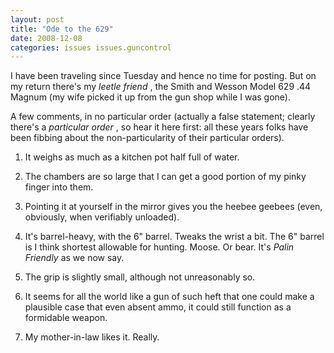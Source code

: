 ```yaml
---
layout: post
title: "Ode to the 629"
date: 2008-12-08
categories: issues issues.guncontrol
---
```


I have been traveling since Tuesday and hence no time for posting. But on my
return there's my _leetle friend_ , the Smith and Wesson Model 629 .44 Magnum
(my wife picked it up from the gun shop while I was gone).

A few comments, in no particular order (actually a false statement; clearly
there's a _particular order_ , so hear it here first: all these years folks
have been fibbing about the non-particularity of their particular orders).

1. It weighs as much as a kitchen pot half full of water.

2. The chambers are so large that I can get a good portion of my pinky finger
into them.

3. Pointing it at yourself in the mirror gives you the heebee geebees (even,
obviously, when verifiably unloaded).

4. It's barrel-heavy, with the 6" barrel. Tweaks the wrist a bit. The 6" barrel
is I think shortest allowable for hunting. Moose. Or bear. It's _Palin
Friendly_ as we now say.

5. The grip is slightly small, although not unreasonably so.

6. It seems for all the world like a gun of such heft that one could make a
plausible case that even absent ammo, it could still function as a formidable
weapon.

7. My mother-in-law likes it.
Really.